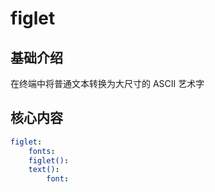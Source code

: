# figlet



## 基础介绍

在终端中将普通文本转换为大尺寸的 ASCII 艺术字


## 核心内容
```yaml
figlet:
    fonts:
    figlet():
    text():
        font:
```